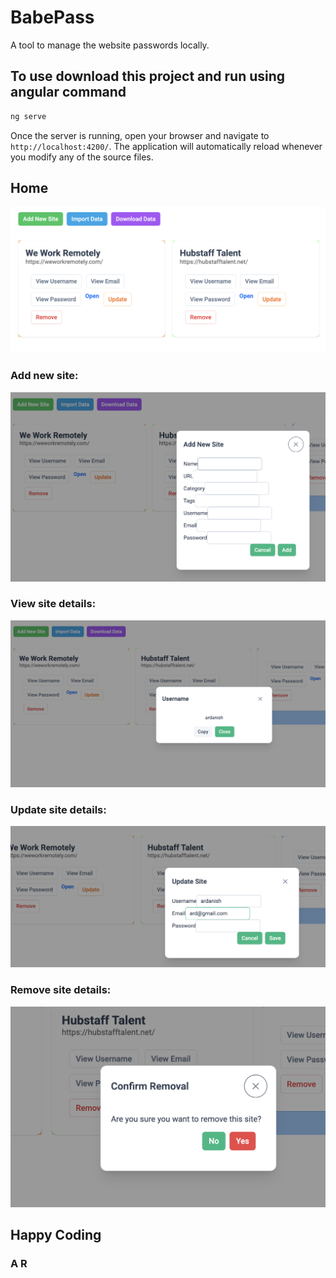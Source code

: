 # BabePass

A tool to manage the website passwords locally.

## To use download this project and run using angular command
```bash
ng serve
```

Once the server is running, open your browser and navigate to `http://localhost:4200/`. The application will automatically reload whenever you modify any of the source files.

## Home

![Home](media/img/1.png)

### Add new site:
![Home](media/img/2.png)

### View site details:
![Home](media/img/3.png)


### Update site details:
![Home](media/img/4.png)


### Remove site details:
![Home](media/img/5.png)

## Happy Coding
### A R
